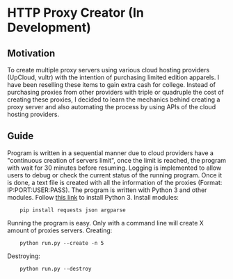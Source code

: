 HTTP Proxy Creator (In Development)
===============================

Motivation
------------------------------------

To create multiple proxy servers using various cloud hosting providers (UpCloud, vultr) with the intention of purchasing limited edition apparels. I have been reselling these items to gain extra cash for college. Instead of purchasing proxies from other providers with triple or quadruple the cost of creating these proxies, I decided to learn the mechanics behind creating a proxy server and also automating the process by using APIs of the cloud hosting providers.


Guide
--------------------

Program is written in a sequential manner due to cloud providers have a "continuous creation of servers limit", once the limit is reached, the program with wait for 30 minutes before resuming. Logging is implemented to allow users to debug or check the current status of the running program. Once it is done, a text file is created with all the information of the proxies (Format: IP:PORT:USER:PASS).
The program is written with Python 3 and other modules.
Follow [this link](https://www.python.org/downloads/) to install Python 3.
Install modules:

        pip install requests json argparse

Running the program is easy. Only with a command line will create X amount of proxies servers.
Creating:

        python run.py --create -n 5

Destroying:

        python run.py --destroy
